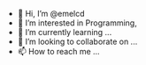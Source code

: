 - 👋 Hi, I’m @emelcd
- 👀 I’m interested in Programming, 
- 🌱 I’m currently learning ...
- 💞️ I’m looking to collaborate on ...
- 📫 How to reach me ...

<!---
emelcd/emelcd is a ✨ special ✨ repository because its `README.md` (this file) appears on your GitHub profile.
You can click the Preview link to take a look at your changes.
--->
